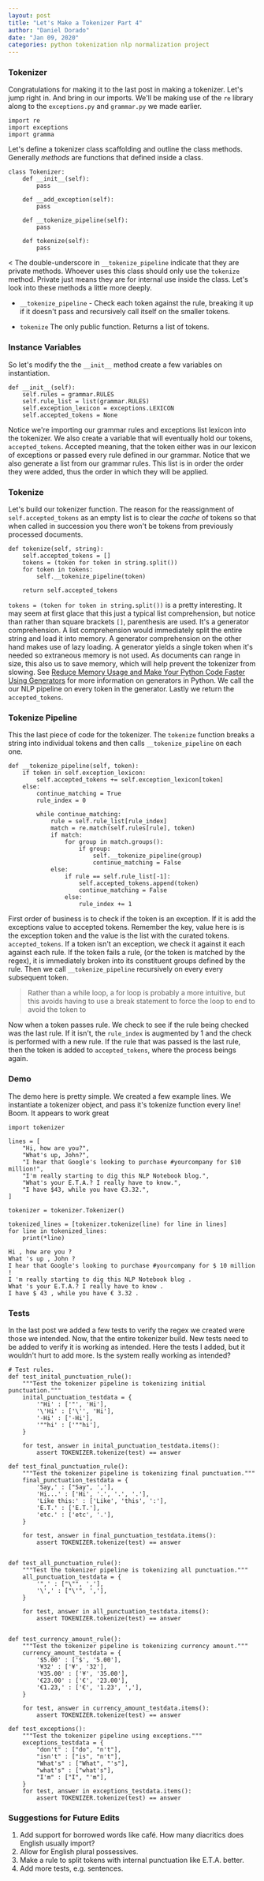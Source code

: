 ```yaml
---
layout: post
title: "Let's Make a Tokenizer Part 4"
author: "Daniel Dorado"
date: "Jan 09, 2020"
categories: python tokenization nlp normalization project
---
```


### Tokenizer

Congratulations for making it to the last post in making a tokenizer. Let's
jump right in. And bring in our imports.  We'll be making use of the `re`
library along to the `exceptions.py` and `grammar.py` we made earlier.

```
import re
import exceptions
import gramma
```

Let's define a tokenizer class scaffolding and outline the class methods. 
Generally *methods* are functions that defined inside a class.

```
class Tokenizer:
    def __init__(self):
        pass

    def __add_exception(self):
        pass

    def __tokenize_pipeline(self):
        pass

    def tokenize(self):
        pass
```


< The double-underscore in `__tokenize_pipeline` indicate that they are private
methods. Whoever uses this class should only use the `tokenize` method. Private
just means they are for internal use inside the class. Let's look into these
methods a little more deeply.

* `__tokenize_pipeline` - Check each token against the rule, breaking it up if
it doesn't pass and recursively call itself on the smaller tokens.

* `tokenize` The only public function. Returns a list of tokens.


### Instance Variables

So let's modify the the `__init__` method create a few variables on
instantiation. 

```
def __init__(self):
    self.rules = grammar.RULES
    self.rule_list = list(grammar.RULES)
    self.exception_lexicon = exceptions.LEXICON
    self.accepted_tokens = None
```

Notice we're importing our grammar rules and exceptions list lexicon into the
tokenizer.  We also create a variable that will eventually hold our tokens,
`accepted_tokens`.  Accepted meaning, that the token either was in our lexicon
of exceptions or passed every rule defined in our grammar. Notice that we also
generate a list from our grammar rules. This list is in order the order they
were added, thus the order in which they will be applied.

### Tokenize

Let's build our tokenizer function. The reason for the reassignment of
`self.accepted_tokens` as an empty list is to clear the *cache* of tokens so
that when called in succession you there won't be tokens from previously
processed documents. 

```
def tokenize(self, string):
    self.accepted_tokens = []
    tokens = (token for token in string.split())
    for token in tokens:
        self.__tokenize_pipeline(token)

    return self.accepted_tokens
```

`tokens = (token for token in string.split())` is a pretty interesting. It may
seem at first glace that this just a typical list comprehension, but notice 
than rather than square brackets `[]`, parenthesis are used.  It's a 
generator comprehension. A list comprehension would immediately split the
entire string and load it into memory.  A generator comprehension on the other
hand makes use of lazy loading. A generator yields a single token when it's
needed so extraneous memory is not used. As documents can range in size, this
also us to save memory, which will help prevent the tokenizer from slowing. See
[Reduce Memory Usage and Make Your Python Code Faster Using Generators](https://towardsdatascience.com/reduce-memory-usage-and-make-your-python-code-faster-using-generators-bd79dbfeb4c)
for more information on generators in Python. We call the our NLP pipeline on
every token in the generator.  Lastly we return the `accepted_tokens`.


### Tokenize Pipeline

This the last piece of code for the tokenizer.  The `tokenize` function breaks
a string into individual tokens and then calls `__tokenize_pipeline` on each
one.

```
def __tokenize_pipeline(self, token):
    if token in self.exception_lexicon:
        self.accepted_tokens += self.exception_lexicon[token]
    else:
        continue_matching = True
        rule_index = 0

        while continue_matching:
            rule = self.rule_list[rule_index]
            match = re.match(self.rules[rule], token)
            if match:
                for group in match.groups():
                    if group:
                        self.__tokenize_pipeline(group)
                        continue_matching = False
            else:
                if rule == self.rule_list[-1]:
                    self.accepted_tokens.append(token)
                    continue_matching = False
                else:
                    rule_index += 1
```

First order of business is to check if the token is an exception. If it is
add the exceptions value to accepted tokens.  Remember the key, value here is
is the exception token and the value is the list with the curated tokens. 
`accepted_tokens`.  If a token isn't an exception, we check it against it each
against each rule. If the token fails a rule, (or the token is matched by the
regex), it is immediately broken into its constituent groups defined by the
rule. Then we call `__tokenize_pipeline` recursively on every every subsequent
token. 

> Rather than a while loop, a for loop is probably a more intuitive, but this avoids
having to use a break statement to force the loop to end to avoid the token to 

Now when a token passes rule.  We check to see if the rule being checked was
the last rule. If it isn't, the `rule_index` is augmented by 1 and the check
is performed with a new rule. If the rule that was passed is the last rule,
then the token is added to `accepted_tokens`, where the process beings again.

### Demo

The demo here is pretty simple.  We created a few example lines.  We
instantiate a tokenizer object, and pass it's tokenize function every line!
Boom.  It appears to work great

```
import tokenizer

lines = [
    "Hi, how are you?",
    "What's up, John?",
    "I hear that Google's looking to purchase #yourcompany for $10 million!",
    "I'm really starting to dig this NLP Notebook blog.",
    "What's your E.T.A.? I really have to know.",
    "I have $43, while you have €3.32.",
]

tokenizer = tokenizer.Tokenizer()

tokenized_lines = [tokenizer.tokenize(line) for line in lines]
for line in tokenized_lines:
    print(*line)
```

```
Hi , how are you ?
What 's up , John ?
I hear that Google's looking to purchase #yourcompany for $ 10 million !
I 'm really starting to dig this NLP Notebook blog .
What 's your E.T.A.? I really have to know .
I have $ 43 , while you have € 3.32 .
```


### Tests
In the last post we added a few tests to verify the regex we created were those
we intended. Now, that the entire tokenizer build. New tests need to be added
to verify it is working as intended. Here the tests I added, but it wouldn't
hurt to add more. Is the system really working as intended? 

```
# Test rules.
def test_inital_punctuation_rule():
    """Test the tokenizer pipeline is tokenizing initial punctuation."""
    inital_punctuation_testdata = {
        '"Hi' : ['"', 'Hi'],
        '\'Hi' : ['\'', 'Hi'],
        '-Hi' : ['-Hi'],
        '""hi' : ['""hi'],
    }

    for test, answer in inital_punctuation_testdata.items():
        assert TOKENIZER.tokenize(test) == answer

def test_final_punctuation_rule():
    """Test the tokenizer pipeline is tokenizing final punctuation."""
    final_punctuation_testdata = {
        'Say,' : ["Say", ','],
        'Hi...' : ['Hi', '.', '.', '.'],
        'Like this:' : ['Like', 'this', ':'],
        'E.T.' : ['E.T.'],
        'etc.' : ['etc', '.'],
    }

    for test, answer in final_punctuation_testdata.items():
        assert TOKENIZER.tokenize(test) == answer


def test_all_punctuation_rule():
    """Test the tokenizer pipeline is tokenizing all punctuation."""
    all_punctuation_testdata = {
        '",' : ["\"", ','],
        '\',' : ["\'", ','],
    }

    for test, answer in all_punctuation_testdata.items():
        assert TOKENIZER.tokenize(test) == answer


def test_currency_amount_rule():
    """Test the tokenizer pipeline is tokenizing currency amount."""
    currency_amount_testdata = {
        '$5.00' : ['$', '5.00'],
        '¥32' : ['¥', '32'],
        '¥35.00' : ['¥', '35.00'],
        '€23.00' : ['€', '23.00'],
        '€1.23,' : ['€', '1.23', ','],
    }

    for test, answer in currency_amount_testdata.items():
        assert TOKENIZER.tokenize(test) == answer

def test_exceptions():
    """Test the tokenizer pipeline using exceptions."""
    exceptions_testdata = {
        "don't" : ["do", "n't"],
        "isn't" : ["is", "n't"],
        "What's" : ["What", "'s"],
        "what's" : ["what's"],
        "I'm" : ["I", "'m"],
    }
    for test, answer in exceptions_testdata.items():
        assert TOKENIZER.tokenize(test) == answer
```





### Suggestions for Future Edits

1. Add support for borrowed words like café.  How many diacritics does
English usually import?
2. Allow for English plural possessives.
3. Make a rule to split tokens with internal punctuation like E.T.A. better.
4. Add more tests, e.g. sentences.